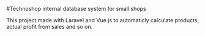 #Technoshop internal database system for small shops

This project made with Laravel and Vue js to automaticly calculate products, actual profit from sales and so on.
